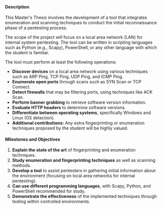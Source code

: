 #### Description

This Master's Thesis involves the development of a tool that integrates enumeration and scanning techniques to conduct the initial reconnaissance phase of a pentesting process.

The scope of the project will focus on a local area network (LAN) for internal system pentesting. The tool can be written in scripting languages such as Python (e.g., Scapy), PowerShell, or any other language with which the student is familiar.

The tool must perform at least the following operations:

- **Discover devices** on a local area network using various techniques such as ARP Ping, TCP Ping, UDP Ping, and ICMP Ping.
- **Enumerate open ports** through scans such as SYN Scan or TCP Connect.
- **Detect firewalls** that may be filtering ports, using techniques like ACK Scan.
- **Perform banner grabbing** to retrieve software version information.
- **Evaluate HTTP headers** to determine software versions.
- **Differentiate between operating systems**, specifically Windows and Linux (OS detection).
- **Additional contributions:** Any extra fingerprinting or enumeration techniques proposed by the student will be highly valued.

#### Milestones and Objectives

1. **Explain the state of the art** of fingerprinting and enumeration techniques.
2. **Study enumeration and fingerprinting techniques** as well as scanning methods.
3. **Develop a tool** to assist pentesters in gathering initial information about the environment (focusing on local area networks for internal pentesting).
4. **Can use different programming languages**, with Scapy, Python, and PowerShell recommended for study.
5. **Demonstrate the effectiveness** of the implemented techniques through testing within controlled environments.
